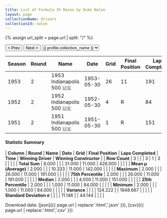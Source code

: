 ```yaml
---
title: List of Formula 1® Races by Duke Nalon
layout: page
collectionName: drivers
collectionId: nalon
---
```


{% assign url_split = page.url | split: "/" %}
<div id="collection-navigation">
<button onclick="selector.options[selector.selectedIndex-1].value && (window.location = selector.options[selector.selectedIndex-1].value);">&lt; Prev</button>
<button onclick="selector.options[selector.selectedIndex+1].value && (window.location = selector.options[selector.selectedIndex+1].value);">Next &gt;</button>
<select id="selector" onchange="this.options[this.selectedIndex].value && (window.location = this.options[this.selectedIndex].value);">
  {% for collectionId in site.data[page.collectionName].refs %}
    {% if collectionId == page.collectionId %}
      {% assign selected = "selected" %}
    {% else %}
      {% assign selected = "" %}
    {% endif %}
    {% assign profile = site.data[page.collectionName][collectionId].profile %}
    <option value="/f1/{{ page.collectionName }}/{{ collectionId }}/{{ url_split[4] }}" {{ selected }}>{{ profile.collection_name }}</option>
  {% endfor %}
</select>
</div>

| Season | Round | Name | Date | Grid | Final Position | Laps Completed | Time | Winning Driver | Winning Constructor |
|--|--|--|--|--|--|--|--|--|--|
| 1953 | 2 | 1953 Indianapolis 500 🇺🇸 | 1953-05-30 | 26 | 11 | 191 |   | Bill Vukovich 🇺🇸 | Kurtis Kraft 🇺🇸 |
| 1952 | 2 | 1952 Indianapolis 500 🇺🇸 | 1952-05-30 | 4 | R | 84 |   | Troy Ruttman 🇺🇸 | Kuzma 🇺🇸 |
| 1951 | 2 | 1951 Indianapolis 500 🇺🇸 | 1951-05-30 | 1 | R | 151 |   | Lee Wallard 🇺🇸 | Kurtis Kraft 🇺🇸 |

#### Statistic Summary

| **Column** | **Round** | **Name** | **Date** | **Grid** | **Final Position** | **Laps Completed** | **Time** | **Winning Driver** | **Winning Constructor** |
| **Row Count** | 3 |  |  | 3 | 1 | 3 |  |  |  |
| **Total Sum** | 6.000 |  |  | 31.000 | 11.000 | 426.000 |  |  |  |
| **Mean μ (Average)** | 2.000 |  |  | 10.333 | 11.000 | 142.000 |  |  |  |
| **Maximum** | 2.000 |  |  | 26.000 | 11.000 | 191.000 |  |  |  |
| **75th Percentile** | 2.000 |  |  | 26.000 | 11.000 | 191.000 |  |  |  |
| **Median** | 2.000 |  |  | 4.000 | 11.000 | 151.000 |  |  |  |
| **25th Percentile** | 2.000 |  |  | 1.000 | 11.000 | 84.000 |  |  |  |
| **Minimum** | 2.000 |  |  | 1.000 | 11.000 | 84.000 |  |  |  |
| **Variance** |  |  |  | 124.222 |  | 1948.667 |  |  |  |
| **Standard Deviation σ** |  |  |  | 11.146 |  | 44.144 |  |  |  |

Download data: [json]({{ page.url | replace:'.html','.json' }}), [csv]({{ page.url | replace:'.html','.csv' }})

